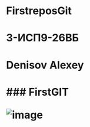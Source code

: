 # FirstreposGit

# 3-ИСП9-26ВБ
<h1>Denisov Alexey<h1>
### FirstGIT


![image](https://github.com/LeohaRaccoon/FirstreposGit/assets/136927059/4fbc1031-3ef1-4018-a7c6-29c1b7600900)
